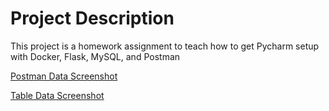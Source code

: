 # Project Description
This project is a homework assignment to teach how to get Pycharm setup with Docker, Flask, MySQL, and Postman

[Postman Data Screenshot](./screenshots/postman.jpg)

[Table Data Screenshot](./screenshots/tabledata.jpg)

